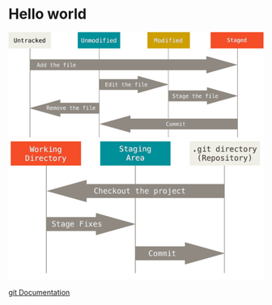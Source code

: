 # Hello world

![Alt text](docs/assets/git1.png)
![Alt text](docs/assets/git2.png)


[git Documentation](docs/git/readme.md)